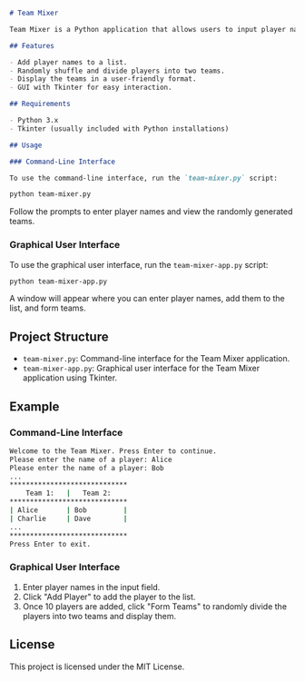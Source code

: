 ```markdown
# Team Mixer

Team Mixer is a Python application that allows users to input player names and randomly form two teams. The application provides both a command-line interface and a graphical user interface (GUI) using Tkinter.

## Features

- Add player names to a list.
- Randomly shuffle and divide players into two teams.
- Display the teams in a user-friendly format.
- GUI with Tkinter for easy interaction.

## Requirements

- Python 3.x
- Tkinter (usually included with Python installations)

## Usage

### Command-Line Interface

To use the command-line interface, run the `team-mixer.py` script:

python team-mixer.py

```

Follow the prompts to enter player names and view the randomly generated teams.

### Graphical User Interface

To use the graphical user interface, run the `team-mixer-app.py` script:

```sh
python team-mixer-app.py


```

A window will appear where you can enter player names, add them to the list, and form teams.

## Project Structure

- `team-mixer.py`: Command-line interface for the Team Mixer application.
- `team-mixer-app.py`: Graphical user interface for the Team Mixer application using Tkinter.

## Example

### Command-Line Interface

```sh
Welcome to the Team Mixer. Press Enter to continue.
Please enter the name of a player: Alice
Please enter the name of a player: Bob
...
*****************************
    Team 1:   |   Team 2:
*****************************
| Alice       | Bob         |
| Charlie     | Dave        |
...
*****************************
Press Enter to exit.
```

### Graphical User Interface

1. Enter player names in the input field.
2. Click "Add Player" to add the player to the list.
3. Once 10 players are added, click "Form Teams" to randomly divide the players into two teams and display them.

## License

This project is licensed under the MIT License.
```
